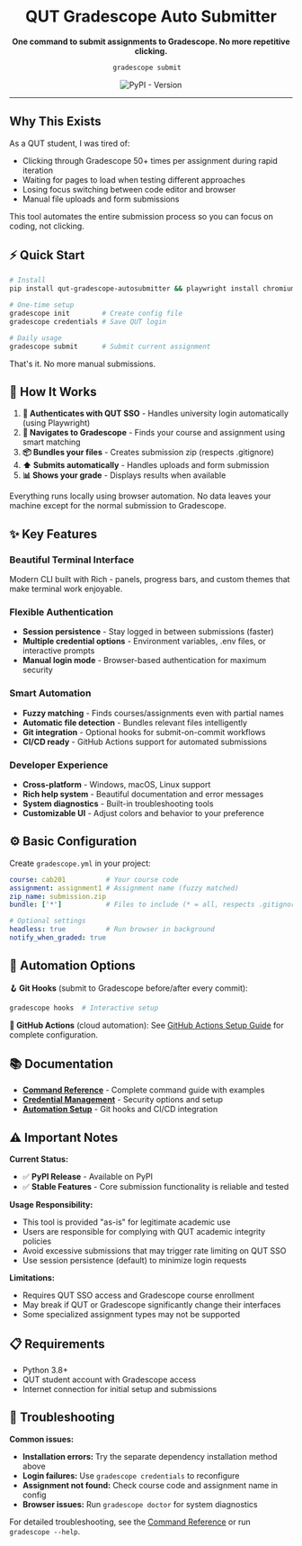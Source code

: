 <div align="center">

# QUT Gradescope Auto Submitter

**One command to submit assignments to Gradescope. No more repetitive clicking.**

```bash
gradescope submit  
```

![PyPI - Version](https://img.shields.io/pypi/v/qut-gradescope-autosubmitter)

</div>

---

## Why This Exists

As a QUT student, I was tired of:
- Clicking through Gradescope 50+ times per assignment during rapid iteration
- Waiting for pages to load when testing different approaches
- Losing focus switching between code editor and browser
- Manual file uploads and form submissions

This tool automates the entire submission process so you can focus on coding, not clicking.

## ⚡ Quick Start

```bash
# Install
pip install qut-gradescope-autosubmitter && playwright install chromium

# One-time setup
gradescope init        # Create config file
gradescope credentials # Save QUT login

# Daily usage
gradescope submit      # Submit current assignment
```

That's it. No more manual submissions.

## 🔄 How It Works

1. **🔐 Authenticates with QUT SSO** - Handles university login automatically (using Playwright)
2. **🎯 Navigates to Gradescope** - Finds your course and assignment using smart matching
3. **📦 Bundles your files** - Creates submission zip (respects .gitignore)
4. **⬆️ Submits automatically** - Handles uploads and form submission
5. **📊 Shows your grade** - Displays results when available

Everything runs locally using browser automation. No data leaves your machine except for the normal submission to Gradescope.

## ✨ Key Features

### Beautiful Terminal Interface
Modern CLI built with Rich - panels, progress bars, and custom themes that make terminal work enjoyable.

### Flexible Authentication
- **Session persistence** - Stay logged in between submissions (faster)
- **Multiple credential options** - Environment variables, .env files, or interactive prompts
- **Manual login mode** - Browser-based authentication for maximum security

### Smart Automation
- **Fuzzy matching** - Finds courses/assignments even with partial names
- **Automatic file detection** - Bundles relevant files intelligently
- **Git integration** - Optional hooks for submit-on-commit workflows
- **CI/CD ready** - GitHub Actions support for automated submissions

### Developer Experience
- **Cross-platform** - Windows, macOS, Linux support
- **Rich help system** - Beautiful documentation and error messages
- **System diagnostics** - Built-in troubleshooting tools
- **Customizable UI** - Adjust colors and behavior to your preference

## ⚙️ Basic Configuration

Create `gradescope.yml` in your project:
```yaml
course: cab201          # Your course code
assignment: assignment1 # Assignment name (fuzzy matched)
zip_name: submission.zip
bundle: ['*']           # Files to include (* = all, respects .gitignore)

# Optional settings
headless: true          # Run browser in background
notify_when_graded: true
```

## 🔗 Automation Options

**🪝 Git Hooks** (submit to Gradescope before/after every commit):
```bash
gradescope hooks  # Interactive setup
```

**🤖 GitHub Actions** (cloud automation):
See [GitHub Actions Setup Guide](GITHUB_ACTIONS_SETUP.md) for complete configuration.

## 📚 Documentation

- **[Command Reference](CLI_REFERENCE.md)** - Complete command guide with examples
- **[Credential Management](CREDENTIALS.md)** - Security options and setup
- **[Automation Setup](GITHUB_ACTIONS_SETUP.md)** - Git hooks and CI/CD integration

## ⚠️ Important Notes

**Current Status:**
- ✅ **PyPI Release** - Available on PyPI
- ✅ **Stable Features** - Core submission functionality is reliable and tested

**Usage Responsibility:**
- This tool is provided "as-is" for legitimate academic use
- Users are responsible for complying with QUT academic integrity policies
- Avoid excessive submissions that may trigger rate limiting on QUT SSO
- Use session persistence (default) to minimize login requests

**Limitations:**
- Requires QUT SSO access and Gradescope course enrollment
- May break if QUT or Gradescope significantly change their interfaces
- Some specialized assignment types may not be supported

## 📋 Requirements

- Python 3.8+
- QUT student account with Gradescope access
- Internet connection for initial setup and submissions

## 🔧 Troubleshooting

**Common issues:**
- **Installation errors:** Try the separate dependency installation method above
- **Login failures:** Use `gradescope credentials` to reconfigure
- **Assignment not found:** Check course code and assignment name in config
- **Browser issues:** Run `gradescope doctor` for system diagnostics

For detailed troubleshooting, see the [Command Reference](CLI_REFERENCE.md) or run `gradescope --help`.
